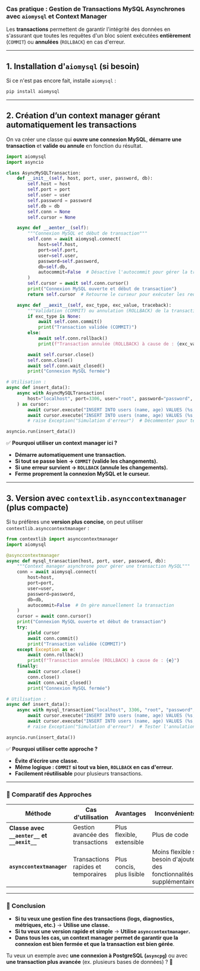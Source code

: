 ### **Cas pratique : Gestion de Transactions MySQL Asynchrones avec `aiomysql` et Context Manager**
Les **transactions** permettent de garantir l'intégrité des données en s'assurant que toutes les requêtes d'un bloc soient exécutées **entièrement** (`COMMIT`) ou **annulées** (`ROLLBACK`) en cas d'erreur.

---

## **1. Installation d'`aiomysql` (si besoin)**
Si ce n'est pas encore fait, installe `aiomysql` :
```sh
pip install aiomysql
```

---

## **2. Création d’un context manager gérant automatiquement les transactions**
On va créer une classe qui **ouvre une connexion MySQL**, **démarre une transaction** et **valide ou annule** en fonction du résultat.

```python
import aiomysql
import asyncio

class AsyncMySQLTransaction:
    def __init__(self, host, port, user, password, db):
        self.host = host
        self.port = port
        self.user = user
        self.password = password
        self.db = db
        self.conn = None
        self.cursor = None

    async def __aenter__(self):
        """Connexion MySQL et début de transaction"""
        self.conn = await aiomysql.connect(
            host=self.host,
            port=self.port,
            user=self.user,
            password=self.password,
            db=self.db,
            autocommit=False  # Désactive l'autocommit pour gérer la transaction manuellement
        )
        self.cursor = await self.conn.cursor()
        print("Connexion MySQL ouverte et début de transaction")
        return self.cursor  # Retourne le curseur pour exécuter les requêtes SQL

    async def __aexit__(self, exc_type, exc_value, traceback):
        """Validation (COMMIT) ou annulation (ROLLBACK) de la transaction"""
        if exc_type is None:
            await self.conn.commit()
            print("Transaction validée (COMMIT)")
        else:
            await self.conn.rollback()
            print(f"Transaction annulée (ROLLBACK) à cause de : {exc_value}")

        await self.cursor.close()
        self.conn.close()
        await self.conn.wait_closed()
        print("Connexion MySQL fermée")

# Utilisation :
async def insert_data():
    async with AsyncMySQLTransaction(
        host="localhost", port=3306, user="root", password="password", db="test_db"
    ) as cursor:
        await cursor.execute("INSERT INTO users (name, age) VALUES (%s, %s)", ("Alice", 30))
        await cursor.execute("INSERT INTO users (name, age) VALUES (%s, %s)", ("Bob", 25))
        # raise Exception("Simulation d'erreur")  # Décommenter pour tester le ROLLBACK

asyncio.run(insert_data())
```

✅ **Pourquoi utiliser un context manager ici ?**
- **Démarre automatiquement une transaction.**
- **Si tout se passe bien → `COMMIT` (valide les changements).**
- **Si une erreur survient → `ROLLBACK` (annule les changements).**
- **Ferme proprement la connexion MySQL et le curseur.**

---

## **3. Version avec `contextlib.asynccontextmanager` (plus compacte)**
Si tu préfères une **version plus concise**, on peut utiliser `contextlib.asynccontextmanager` :

```python
from contextlib import asynccontextmanager
import aiomysql

@asynccontextmanager
async def mysql_transaction(host, port, user, password, db):
    """Context manager asynchrone pour gérer une transaction MySQL"""
    conn = await aiomysql.connect(
        host=host,
        port=port,
        user=user,
        password=password,
        db=db,
        autocommit=False  # On gère manuellement la transaction
    )
    cursor = await conn.cursor()
    print("Connexion MySQL ouverte et début de transaction")
    try:
        yield cursor
        await conn.commit()
        print("Transaction validée (COMMIT)")
    except Exception as e:
        await conn.rollback()
        print(f"Transaction annulée (ROLLBACK) à cause de : {e}")
    finally:
        await cursor.close()
        conn.close()
        await conn.wait_closed()
        print("Connexion MySQL fermée")

# Utilisation :
async def insert_data():
    async with mysql_transaction("localhost", 3306, "root", "password", "test_db") as cursor:
        await cursor.execute("INSERT INTO users (name, age) VALUES (%s, %s)", ("Charlie", 40))
        await cursor.execute("INSERT INTO users (name, age) VALUES (%s, %s)", ("Diana", 22))
        # raise Exception("Simulation d'erreur")  # Tester l'annulation automatique

asyncio.run(insert_data())
```

✅ **Pourquoi utiliser cette approche ?**
- **Évite d’écrire une classe.**
- **Même logique : `COMMIT` si tout va bien, `ROLLBACK` en cas d'erreur.**
- **Facilement réutilisable** pour plusieurs transactions.

---

### **📌 Comparatif des Approches**
| Méthode | Cas d'utilisation | Avantages | Inconvénients |
|---------|------------------|-----------|--------------|
| **Classe avec `__aenter__` et `__aexit__`** | Gestion avancée des transactions | Plus flexible, extensible | Plus de code |
| **`asynccontextmanager`** | Transactions rapides et temporaires | Plus concis, plus lisible | Moins flexible si besoin d'ajouter des fonctionnalités supplémentaires |

---

### **📌 Conclusion**
- **Si tu veux une gestion fine des transactions (logs, diagnostics, métriques, etc.)** → **Utilise une classe.**
- **Si tu veux une version rapide et simple** → **Utilise `asynccontextmanager`.**
- **Dans tous les cas, un context manager permet de garantir que la connexion est bien fermée et que la transaction est bien gérée**.

Tu veux un exemple avec **une connexion à PostgreSQL (`asyncpg`)** ou avec **une transaction plus avancée** (ex. plusieurs bases de données) ? 🚀